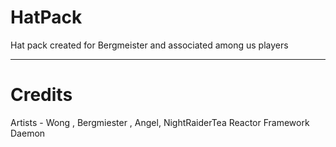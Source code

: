 # HatPack
Hat pack created for Bergmeister and associated among us players


-----------------------
# Credits
Artists - Wong , Bergmiester , Angel, NightRaiderTea
Reactor Framework   
Daemon   
